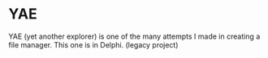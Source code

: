 # YAE
YAE (yet another explorer) is one of the many attempts I made in creating a file manager. This one is in Delphi. (legacy project)
